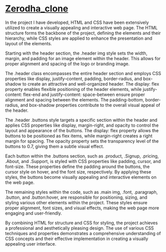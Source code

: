 <h1><a href="https://kartik2828.github.io/Zerodha_clone/">Zerodha_clone</a></h1>

<p>In the project I have developed, HTML and CSS have been extensively utilized to create a visually appealing and interactive web page. The HTML structure forms the backbone of the project, defining the elements and their hierarchy, while CSS styles are applied to enhance the presentation and layout of the elements.

Starting with the header section, the .header img style sets the width, margin, and padding for an image element within the header. This allows for proper alignment and spacing of the logo or branding image.

The .header class encompasses the entire header section and employs CSS properties like display, justify-content, padding, border-radius, and box-shadow to create an attractive and well-organized header. The display: flex property enables flexible positioning of the header elements, while justify-content: flex-end and justify-content: space-between ensure proper alignment and spacing between the elements. The padding-bottom, border-radius, and box-shadow properties contribute to the overall visual appeal of the header.

The .header .buttons style targets a specific section within the header and applies CSS properties like display, margin-right, and opacity to control the layout and appearance of the buttons. The display: flex property allows the buttons to be positioned as flex items, while margin-right creates a right margin for spacing. The opacity property sets the transparency level of the buttons to 0.7, giving them a subtle visual effect.

Each button within the .buttons section, such as .product, .Signup, .pricing, .About, and .Support, is styled with CSS properties like padding, cursor, and font-size. These properties define the padding around the buttons, the cursor style on hover, and the font size, respectively. By applying these styles, the buttons become visually appealing and interactive elements on the web page.

The remaining styles within the code, such as .main img, .font, .paragraph, .button, and .button:hover, are responsible for positioning, sizing, and styling various other elements within the project. These styles ensure proper alignment, font sizes, and visual effects, making the web page more engaging and user-friendly.

By combining HTML for structure and CSS for styling, the project achieves a professional and aesthetically pleasing design. The use of various CSS techniques and properties demonstrates a comprehensive understanding of CSS concepts and their effective implementation in creating a visually appealing user interface.</p>
